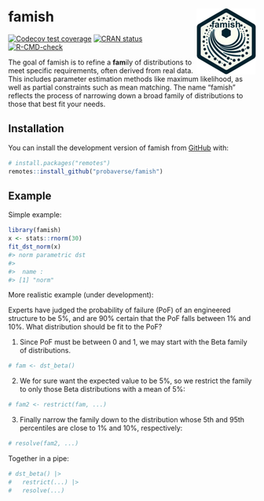 
<!-- README.md is generated from README.Rmd. Please edit that file -->
<style>
p.comment {
background-color: #FEF8C3;
padding: 10px;
border: 1px solid black;
margin-left: 25px;
border-radius: 5px;
font-style: italic;
}

</style>

# famish <img src="man/figures/logo.png" align="right" height="134" alt="" />

<!-- badges: start -->

[![Codecov test
coverage](https://codecov.io/gh/probaverse/famish/branch/main/graph/badge.svg)](https://app.codecov.io/gh/probaverse/famish?branch=main)
[![CRAN
status](https://www.r-pkg.org/badges/version/famish)](https://CRAN.R-project.org/package=famish)
[![R-CMD-check](https://github.com/probaverse/famish/actions/workflows/R-CMD-check.yaml/badge.svg)](https://github.com/probaverse/famish/actions/workflows/R-CMD-check.yaml)
<!-- badges: end -->

The goal of famish is to refine a **fam**ily of distributions to meet
specific requirements, often derived from real data. This includes
parameter estimation methods like maximum likelihood, as well as partial
constraints such as mean matching. The name “famish” reflects the
process of narrowing down a broad family of distributions to those that
best fit your needs.

## Installation

You can install the development version of famish from
[GitHub](https://github.com/) with:

``` r
# install.packages("remotes")
remotes::install_github("probaverse/famish")
```

## Example

Simple example:

``` r
library(famish)
x <- stats::rnorm(30)
fit_dst_norm(x)
#> norm parametric dst
#> 
#>  name :
#> [1] "norm"
```

More realistic example (under development):

Experts have judged the probability of failure (PoF) of an engineered
structure to be 5%, and are 90% certain that the PoF falls between 1%
and 10%. What distribution should be fit to the PoF?

1.  Since PoF must be between 0 and 1, we may start with the Beta family
    of distributions.

``` r
# fam <- dst_beta()
```

2.  We for sure want the expected value to be 5%, so we restrict the
    family to only those Beta distributions with a mean of 5%:

``` r
# fam2 <- restrict(fam, ...)
```

3.  Finally narrow the family down to the distribution whose 5th and
    95th percentiles are close to 1% and 10%, respectively:

``` r
# resolve(fam2, ...)
```

Together in a pipe:

``` r
# dst_beta() |> 
#   restrict(...) |>
#   resolve(...)
```
